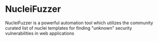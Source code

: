 # NucleiFuzzer
NucleiFuzzer is a powerful automation tool which utilizes the community curated list of nuclei templates for finding "unknown" security vulnerabilities in web applications

